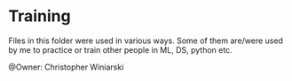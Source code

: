 # Training
Files in this folder were used in various ways. Some of them are/were used by me to practice or train other people in ML, DS, python etc.

@Owner: Christopher Winiarski
